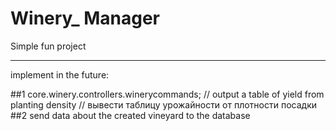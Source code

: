 # Winery_ Manager
 Simple fun project
 
 
 
 
 
 
 ---------
 implement in the future:
 
 ##1 core.winery.controllers.winerycommands;
 //  output a table of yield from planting density
 //  вывести таблицу урожайности от плотности посадки
 ##2
 send data about the created vineyard to the database
 
